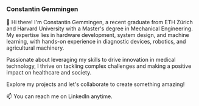 ### Constantin Gemmingen

<!--
**constgemm/constgemm** is a ✨ _special_ ✨ repository because its `README.md` (this file) appears on your GitHub profile.

Here are some ideas to get you started:

- 🔭 I’m currently working on ...
- 🌱 I’m currently learning ...
- 👯 I’m looking to collaborate on ...
- 🤔 I’m looking for help with ...
- 💬 Ask me about ...
- 📫 How to reach me: ...
- 😄 Pronouns: ...
- ⚡ Fun fact: ...
-->

👋 Hi there! I'm Constantin Gemmingen, a recent graduate from ETH Zürich and Harvard University with a Master's degree in Mechanical Engineering. My expertise lies in hardware development, system design, and machine learning, with hands-on experience in diagnostic devices, robotics, and agricultural machinery.


Passionate about leveraging my skills to drive innovation in medical technology, I thrive on tackling complex challenges and making a positive impact on healthcare and society.


Explore my projects and let's collaborate to create something amazing!


📫 You can reach me on LinkedIn anytime.

